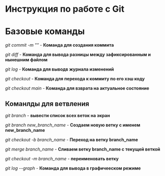 # Инструкция по работе с Git

# Базовые команды

*git commit -m "<message>"* - **Команда для создания коммита**

*git diff* - **Команда для вывода разницы между зафиксированным и нынешним файлом**

*git log* - **Команда для выводв журнала изменений**

*git checkout <commit code>* - **Команда для перехода к коммиту по его хэш коду**

*git checkout main* - **Команда для взврата на актуальное состояние**

## Команлды для ветвления

*git branch* - **вывести список всех веток на экран**

*git branch new_branch_name* - **Создаем новую ветку с именем new_branch_name**

*git checkout -b branch_name* - **Переход на ветку branch_name**

*git merge branch_name* - **Сливаем ветку  branch_name с текущей веткой** 

*git checkout -m branch_name* - **переименовать ветку**

*git log --graph* - **Команда для вывода в графичееском режиме** 
